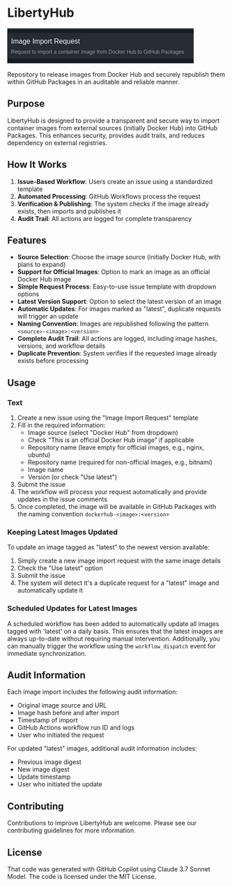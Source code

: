 # LibertyHub

[![Image Request](assets/image.png)](https://github.com/codaqui/libertyhub/issues/new/choose)

Repository to release images from Docker Hub and securely republish them within GitHub Packages in an auditable and reliable manner.

## Purpose

LibertyHub is designed to provide a transparent and secure way to import container images from external sources (initially Docker Hub) into GitHub Packages. This enhances security, provides audit trails, and reduces dependency on external registries.

## How It Works

1. **Issue-Based Workflow**: Users create an issue using a standardized template
2. **Automated Processing**: GitHub Workflows process the request
3. **Verification & Publishing**: The system checks if the image already exists, then imports and publishes it
4. **Audit Trail**: All actions are logged for complete transparency

## Features

- **Source Selection**: Choose the image source (initially Docker Hub, with plans to expand)
- **Support for Official Images**: Option to mark an image as an official Docker Hub image
- **Simple Request Process**: Easy-to-use issue template with dropdown options
- **Latest Version Support**: Option to select the latest version of an image
- **Automatic Updates**: For images marked as "latest", duplicate requests will trigger an update
- **Naming Convention**: Images are republished following the pattern `<source>-<image>:<version>`
- **Complete Audit Trail**: All actions are logged, including image hashes, versions, and workflow details
- **Duplicate Prevention**: System verifies if the requested image already exists before processing

## Usage

### Text

1. Create a new issue using the "Image Import Request" template
2. Fill in the required information:
   - Image source (select "Docker Hub" from dropdown)
   - Check "This is an official Docker Hub image" if applicable
   - Repository name (leave empty for official images, e.g., nginx, ubuntu)
   - Repository name (required for non-official images, e.g., bitnami)
   - Image name
   - Version (or check "Use latest")
3. Submit the issue
4. The workflow will process your request automatically and provide updates in the issue comments
5. Once completed, the image will be available in GitHub Packages with the naming convention `dockerhub-<image>:<version>`

### Keeping Latest Images Updated

To update an image tagged as "latest" to the newest version available:
1. Simply create a new image import request with the same image details
2. Check the "Use latest" option
3. Submit the issue
4. The system will detect it's a duplicate request for a "latest" image and automatically update it

### Scheduled Updates for Latest Images

A scheduled workflow has been added to automatically update all images tagged with 'latest' on a daily basis. This ensures that the latest images are always up-to-date without requiring manual intervention. Additionally, you can manually trigger the workflow using the `workflow_dispatch` event for immediate synchronization.

## Audit Information

Each image import includes the following audit information:

- Original image source and URL
- Image hash before and after import
- Timestamp of import
- GitHub Actions workflow run ID and logs
- User who initiated the request

For updated "latest" images, additional audit information includes:
- Previous image digest
- New image digest
- Update timestamp
- User who initiated the update

## Contributing

Contributions to improve LibertyHub are welcome. Please see our contributing guidelines for more information.

## License

That code was generated with GitHub Copilot using Claude 3.7 Sonnet Model. The code is licensed under the MIT License.
